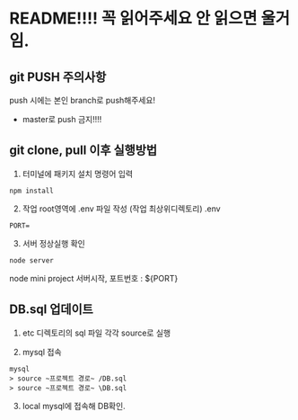 # README!!!! 꼭 읽어주세요 안 읽으면 울거임.

## git **PUSH** 주의사항

push 시에는 본인 branch로 push해주세요!
* master로 push 금지!!!!


## git clone, pull 이후 실행방법

1. 터미널에 패키지 설치 명령어 입력
```
npm install
```
2. 작업 root영역에 .env 파일 작성 (작업 최상위디렉토리)
.env
```
PORT=
```
3. 서버 정상실행 확인
```
node server
```
node mini project 서버시작, 포트번호 : ${PORT}


## DB.sql 업데이트

1. etc 디렉토리의 sql 파일 각각 source로 실행

2. mysql 접속
```
mysql
> source ~프로젝트 경로~ /DB.sql
> source ~프로젝트 경로~ \DB.sql
```

3. local mysql에 접속해 DB확인.